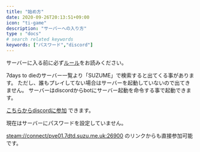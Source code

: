 ```yaml
---
title: "始め方"
date: 2020-09-26T20:13:51+09:00
icon: "ti-game"
description: "サーバーへの入り方"
type : "docs"
# search related keywords
keywords: ["パスワード","discord"]
---
```


サーバーに入る前に必ず[ルール](/rules/)をお読みください。

7days to dieのサーバー一覧より「SUZUME」で検索すると出てくる事があります。
ただし、誰もプレイしてない場合はサーバーを起動していないので出てきません。
サーバーはdiscordからbotにサーバー起動を命令する事で起動できます。

[こちらからdiscordに参加](https://discord.gg/G6vZXQH) できます。

現在はサーバーにパスワードを設定していません。

[steam://connect/pve01.7dtd.suzu.me.uk:26900](steam://connect/pve01.7dtd.suzu.me.uk:26900) のリンクからも直接参加可能です。


